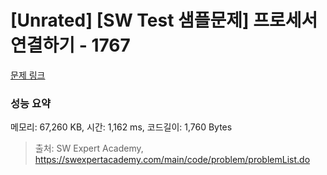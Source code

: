 # [Unrated] [SW Test 샘플문제] 프로세서 연결하기 - 1767 

[문제 링크](https://swexpertacademy.com/main/code/problem/problemDetail.do?contestProbId=AV4suNtaXFEDFAUf) 

### 성능 요약

메모리: 67,260 KB, 시간: 1,162 ms, 코드길이: 1,760 Bytes



> 출처: SW Expert Academy, https://swexpertacademy.com/main/code/problem/problemList.do